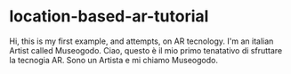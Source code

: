 # location-based-ar-tutorial

Hi, this is my first example, and attempts, on AR tecnology. I'm an italian Artist called Museogodo.
Ciao, questo è il mio primo tenatativo di sfruttare la tecnogia AR. Sono un Artista e mi chiamo Museogodo. 
